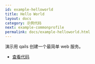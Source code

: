 ```yaml
---
id: example-helloworld
title: Hello World
layout: docs
category: 示例代码
next: example-commonprofile
permalink: docs/example-helloworld.html
---
```


演示用 qails 创建一个最简单 web 服务。

- [查看代码](https://github.com/qails/qails/tree/master/examples/helloworld)
